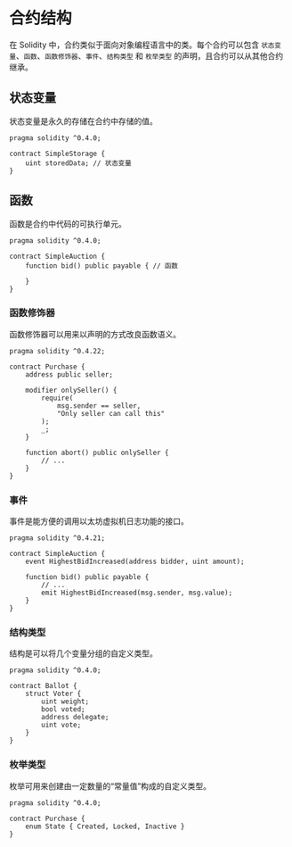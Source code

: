 # 合约结构
在 Solidity 中，合约类似于面向对象编程语言中的类。每个合约可以包含 `状态变量`、`函数`、`函数修饰器`、`事件`、`结构类型` 和 `枚举类型` 的声明，且合约可以从其他合约继承。

## 状态变量
状态变量是永久的存储在合约中存储的值。

```solidity
pragma solidity ^0.4.0;

contract SimpleStorage {
    uint storedData; // 状态变量
}
```

## 函数
函数是合约中代码的可执行单元。

```solidity
pragma solidity ^0.4.0;

contract SimpleAuction {
    function bid() public payable { // 函数

    }
}
```

### 函数修饰器
函数修饰器可以用来以声明的方式改良函数语义。

```solidity
pragma solidity ^0.4.22;

contract Purchase {
    address public seller;

    modifier onlySeller() {
        require(
            msg.sender == seller,
            "Only seller can call this"
        );
        _;
    }

    function abort() public onlySeller {
        // ...
    }
}
```

### 事件
事件是能方便的调用以太坊虚拟机日志功能的接口。

```solidity
pragma solidity ^0.4.21;

contract SimpleAuction {
    event HighestBidIncreased(address bidder, uint amount);

    function bid() public payable {
        // ...
        emit HighestBidIncreased(msg.sender, msg.value);
    }
}
```

### 结构类型
结构是可以将几个变量分组的自定义类型。

```solidity
pragma solidity ^0.4.0;

contract Ballot {
    struct Voter {
        uint weight;
        bool voted;
        address delegate;
        uint vote;
    }
}
```

### 枚举类型
枚举可用来创建由一定数量的“常量值”构成的自定义类型。

```solidity
pragma solidity ^0.4.0;

contract Purchase {
    enum State { Created, Locked, Inactive }
}
```